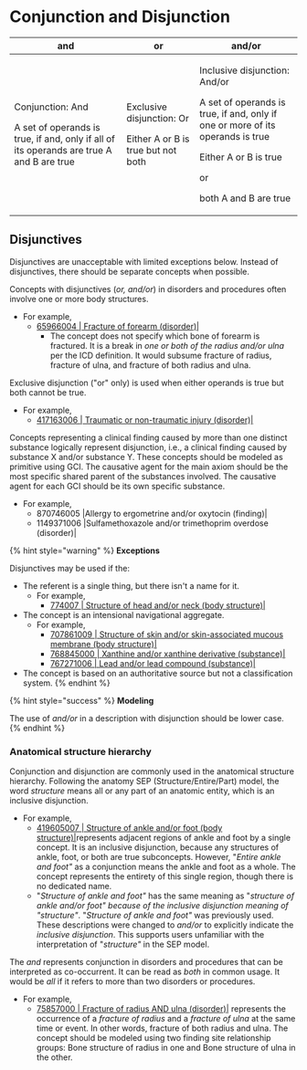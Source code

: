 # Conjunction and Disjunction

| and                                                                                                                     | or                                                                        | and/or                                                                                                                                                                                        |
| ----------------------------------------------------------------------------------------------------------------------- | ------------------------------------------------------------------------- | --------------------------------------------------------------------------------------------------------------------------------------------------------------------------------------------- |
| <p>Conjunction: And </p><p>A set of operands is true, if and, only if all of its operands are true A and B are true</p> | <p>Exclusive disjunction: Or</p><p>Either A or B is true but not both</p> | <p>Inclusive disjunction: And/or </p><p>A set of operands is true, if and, only if one or more of its operands is true </p><p>Either A or B is true </p><p>or</p><p>both A and B are true</p> |

## Disjunctives <a href="#disjunctives" id="disjunctives"></a>

Disjunctives are unacceptable with limited exceptions below.  Instead of disjunctives, there should be separate concepts when possible.&#x20;

Concepts with disjunctives (_or, and/or_)  in disorders and procedures often involve one or more body structures.

* For example,
  * [65966004 | Fracture of forearm (disorder)|](http://snomed.info/id/65966004)
    * The concept does not specify which bone of forearm is fractured. It is a break in _one or both of the radius and/or ulna_ per the ICD definition. It would subsume fracture of radius, fracture of ulna, and fracture of both radius and ulna. &#x20;

Exclusive disjunction ("or" only) is used when either operands is true but both cannot be true.

* For example,&#x20;
  * [417163006 | Traumatic or non-traumatic injury (disorder)|](http://snomed.info/id/417163006)

Concepts representing a clinical finding caused by more than one distinct substance logically represent disjunction, i.e., a clinical finding caused by substance X and/or substance Y. These concepts should be modeled as primitive using GCI.  The causative agent for the main axiom should be the most specific shared parent of the substances involved. The causative agent for each GCI should be its own specific substance.

* For example,
  * 870746005 |Allergy to ergometrine and/or oxytocin (finding)|
  * 1149371006 |Sulfamethoxazole and/or trimethoprim overdose (disorder)|

{% hint style="warning" %}
**Exceptions**

Disjunctives may be used if the:

* The referent is a single thing, but there isn't a name for it.
  * For example,
    * [774007 | Structure of head and/or neck (body structure)|](http://snomed.info/id/774007)
* The concept is an intensional navigational aggregate.
  * For example,
    * [707861009 | Structure of skin and/or skin-associated mucous membrane (body structure)|](http://snomed.info/id/707861009)
    * [768845000 | Xanthine and/or xanthine derivative (substance)|](http://snomed.info/id/768845000)
    * [767271006 | Lead and/or lead compound (substance)|](http://snomed.info/id/767271006)
* The concept is based on an authoritative source but not a classification system.
{% endhint %}

{% hint style="success" %}
**Modeling**

The use of _and/or_ in a description with disjunction should be lower case.
{% endhint %}

### Anatomical structure hierarchy <a href="#anatomical-structure-hierarchy" id="anatomical-structure-hierarchy"></a>

Conjunction and disjunction are commonly used in the anatomical structure hierarchy. Following the anatomy SEP (Structure/Entire/Part) model, the word _structure_ means all or any part of an anatomic entity, which is an inclusive disjunction.

* For example,
  * [419605007 | Structure of ankle and/or foot (body structure)|](http://snomed.info/id/419605007)represents adjacent regions of ankle and foot by a single concept.  It is an inclusive disjunction, because any structures of ankle, foot, or both are true subconcepts.  However, "_Entire ankle and foot"_ as a conjunction means the ankle and foot as a whole. The concept represents the entirety of this single region, though there is no dedicated name.
  * "_Structure of ankle and foot"_ has the same meaning as "_structure of ankle and/or foot" because of the inclusive disjunction meaning of "structure"_.   "_Structure of ankle and foot"_ was previously used. These descriptions were changed to _and/or_ to explicitly indicate the _inclusive disjunction_. This supports users unfamiliar with the interpretation of "_structure"_ in the SEP model.

The _and_ represents conjunction in disorders and procedures that can be interpreted as co-occurrent. It can be read as _both_ in common usage. It would be _all_ if it refers to more than two disorders or procedures. &#x20;

* For example,&#x20;
  * [75857000 | Fracture of radius AND ulna (disorder)|](http://snomed.info/id/75857000) represents the occurrence of a _fracture of radius_ and a _fracture of ulna_ at the same time or event. In other words, fracture of both radius and ulna. The concept should be modeled using two finding site relationship groups: Bone structure of radius in one and Bone structure of ulna in the other.&#x20;
